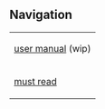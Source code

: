 ## Navigation 

<table>
<tr>
   <td align="left top">
      
[user manual](docs/user-manual.txt) (wip)
   
   </td>
</tr>
<tr><td align="left top">
        
[must read](https://github.com/clD11/must-read)          

</td></tr>
</table>
